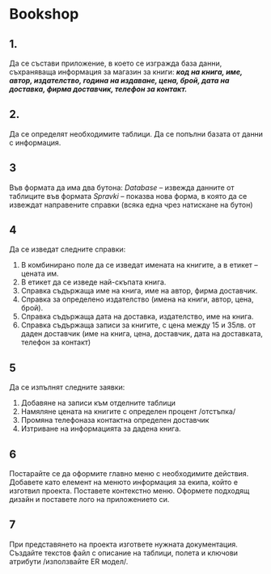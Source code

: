 ﻿# Bookshop
 
## 1.
Да се състави приложение, в което се изгражда база данни, съхраняваща информация за магазин за книги:
**_код на книга, име, автор, издателство, година на издаване, цена, брой, дата на доставка, фирма доставчик, телефон за контакт._**

## 2.
Да се определят необходимите таблици. Да се попълни базата от данни с информация. 

## 3
Във формата да има два бутона:
*Database* – извежда данните от таблиците във формата
*Spravki* – показва нова форма, в която да се извеждат направените справки (всяка една чрез натискане на бутон)
## 4
Да се изведат следните справки:
 1. В комбинирано поле да се изведат имената на книгите, а в етикет –цената им.
 2. В етикет да се изведе най-скъпата книга.
 3. Справка съдържаща  име на книга, име на автор, фирма доставчик.
 4. Справка за определено издателство (имена на книги, автор, цена, брой).
 5. Справка съдържаща дата на доставка, издателство, име на книга. 
 6. Справка съдържаща записи за книгите, с цена между 15 и 35лв. от даден доставчик (име на книга, цена, доставчик, дата на доставката, телефон за контакт)

## 5
Да се изпълнят следните заявки:
 1. Добавяне на записи към отделните таблици
 2. Намяляне цената на книгите с определен процент /отстъпка/
 3. Промяна телефоназа контактна определен доставчик
 4. Изтриване на информацията за дадена книга. 

## 6
Постарайте се да оформите главно меню с необходимите действия. Добавете като елемент на менюто информация за екипа,  който  е  изготвил  проекта.  Поставете  контекстно  меню.  Оформете  подходящ  дизайн  и  поставете  лого  на приложението си. 

## 7
При представянето на проекта изгответе нужната документация. Създайте текстов файл с описание на таблици, полета и ключови атрибути /използвайте ER модел/. 
